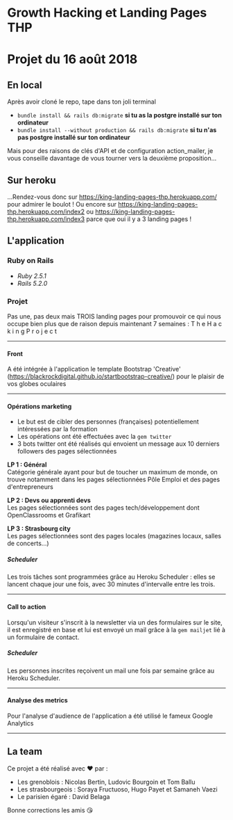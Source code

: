 # Growth Hacking et Landing Pages THP
# Projet du 16 août 2018

## En local

Après avoir cloné le repo, tape dans ton joli terminal

- `bundle install && rails db:migrate` **si tu as la postgre installé sur ton ordinateur**
- `bundle install --without production && rails db:migrate` **si tu n'as pas postgre installé sur ton ordinateur**

Mais pour des raisons de clés d'API et de configuration action_mailer, je vous conseille davantage de vous tourner vers la deuxième proposition...

## Sur heroku

...Rendez-vous donc sur https://king-landing-pages-thp.herokuapp.com/ pour admirer le boulot !
Ou encore sur https://king-landing-pages-thp.herokuapp.com/index2 ou https://king-landing-pages-thp.herokuapp.com/index3 parce que oui il y a 3 landing pages !

## L'application

### Ruby on Rails

- *Ruby 2.5.1*  
- *Rails 5.2.0*

### Projet

Pas une, pas deux mais TROIS landing pages pour promouvoir ce qui nous occupe bien plus que de raison depuis maintenant 7 semaines : T h e  H a c k i n g  P r o j e c t

-----------

#### Front

A été intégrée à l'application le template Bootstrap 'Creative' (https://blackrockdigital.github.io/startbootstrap-creative/) pour le plaisir de vos globes oculaires

------------

#### Opérations marketing

- Le but est de cibler des personnes (françaises) potentiellement intéressées par la formation
- Les opérations ont été effectuées avec la `gem twitter`
- 3 bots twitter ont été réalisés qui envoient un message aux 10 derniers followers des pages sélectionnées


**LP 1 : Général**  
Catégorie générale ayant pour but de toucher un maximum de monde, on trouve notamment dans les pages sélectionnées Pôle Emploi et des pages d'entrepreneurs

**LP 2 : Devs ou apprenti devs**  
Les pages sélectionnées sont des pages tech/développement dont OpenClassrooms et Grafikart

**LP 3 : Strasbourg city**  
Les pages sélectionnées sont des pages locales (magazines locaux, salles de concerts...)



##### Scheduler  
Les trois tâches sont programmées grâce au Heroku Scheduler : elles se lancent chaque jour une fois, avec 30 minutes d'intervalle entre les trois.

-----------------------

#### Call to action
Lorsqu'un visiteur s'inscrit à la newsletter via un des formulaires sur le site, il est enregistré en base et lui est envoyé un mail grâce à la `gem mailjet` lié à un formulaire de contact.

##### Scheduler  
Les personnes inscrites reçoivent un mail une fois par semaine grâce au Heroku Scheduler.




-----------------------
#### Analyse des metrics  

Pour l'analyse d'audience de l'application a été utilisé le fameux Google Analytics

----------------------

## La team

Ce projet a été réalisé avec ❤️  par :

- Les grenoblois : Nicolas Bertin, Ludovic Bourgoin et Tom Ballu
- Les strasbourgeois : Soraya Fructuoso, Hugo Payet et Samaneh Vaezi
- Le parisien égaré : David Belaga

Bonne corrections les amis :kissing_heart:
